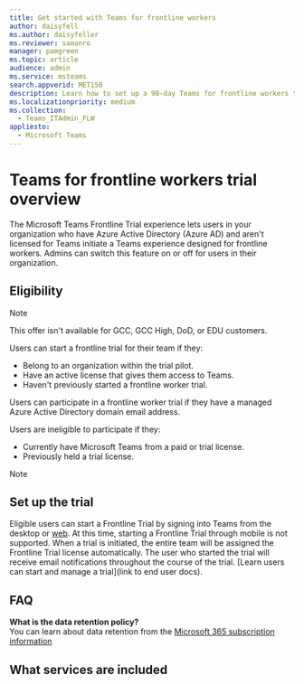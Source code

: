 ```yaml
---
title: Get started with Teams for frontline workers
author: daisyfell
ms.author: daisyfeller
ms.reviewer: samanro
manager: pamgreen
ms.topic: article
audience: admin
ms.service: msteams
search.appverid: MET150
description: Learn how to set up a 90-day Teams for frontline workers trial for your organization.
ms.localizationpriority: medium
ms.collection: 
  - Teams_ITAdmin_FLW
appliesto: 
  - Microsoft Teams
---
```


# Teams for frontline workers trial overview

The Microsoft Teams Frontline Trial experience lets users in your organization who have Azure Active Directory (Azure AD) and aren't licensed for Teams initiate a Teams experience designed for frontline workers. Admins can switch this feature on or off for users in their organization.

## Eligibility

> [!NOTE]
> This offer isn't available for GCC, GCC High, DoD, or EDU customers.

Users can start a frontline trial for their team if they:

- Belong to an organization within the trial pilot.
- Have an active license that gives them access to Teams.
- Haven't previously started a frontline worker trial.

Users can participate in a frontline worker trial if they have a managed Azure Active Directory domain email address.

Users are ineligible to participate if they:

- Currently have Microsoft Teams from a paid or trial license.
- Previously held a trial license.

> [!NOTE]
> 

## Set up the trial

Eligible users can start a Frontline Trial by signing into Teams from the desktop or [web](https://teams.microsoft.com). At this time, starting a Frontline Trial through mobile is not supported. When a trial is initiated, the entire team will be assigned the Frontline Trial license automatically. The user who started the trial will receive email notifications throughout the course of the trial. [Learn users can start and manage a trial](link to end user docs).

## FAQ

**What is the data retention policy?** <br>
You can learn about data retention from the [Microsoft 365 subscription information](/microsoft-365/commerce/subscriptions/what-if-my-subscription-expires?)

## What services are included
